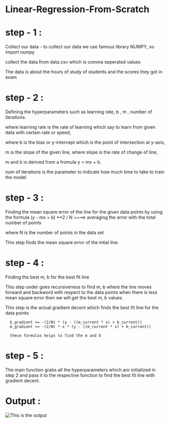 # Linear-Regression-From-Scratch


# step - 1 :

Collect our data - to collect our data we use famous library NUMPY, so import numpy

collect the data from data.csv which is comma seperated values

The data is about the hours of study of students and the scores they got in exam 

# step - 2 :

Defining the hyperparameters such as learning rate, b , m , number of iterations.

where learning rate is the rate of learning which say to learn from given data with certain rate or speed,

where b is the bias or y-intercept which is the point of intersection at y-axis,

m is the slope of the given line, where slope is the rate of change of line,

m and b is derived from a fromula y = mx + b.

num of iterations is the parameter to indicate how much time to take to train the model

# step - 3 :


Finding the mean square error of the line for the given data points by using the formula (y - mx + b) **2 / N ====> averaging the error with the total number of points 

where N is the number of points in the data set 

This step finds the mean square error of the intial line. 

# step - 4 :

Finding the best m, b for the best fit line

This step under goes recursiveness to find m, b where the line moves forward and backword with respect to the data points when there is less mean square error then we will get the best m, b values

This step is the actual gradient decent which finds the best fit line for the data points

      b_gradient += -(2/N) * (y - ((m_current * x) + b_current))
      m_gradient += -(2/N) * x * (y - ((m_current * x) + b_current))

      these formulas helps to find the m and b

# step - 5 :

The main function grabs all the hyperparameters which are initialized in step 2 and pass it to the respective function to find the best fit line with gradient decent.


# Output :

![This is the output](img.png)